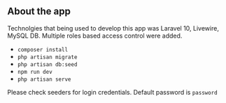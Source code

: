 ## About the app

Technolgies that being used to develop this app was Laravel 10, Livewire, MySQL DB. Multiple roles based access control were added.

- `composer install`
- `php artisan migrate`
- `php artisan db:seed`
- `npm run dev`
- `php artisan serve`

Please check seeders for login credentials. Default password is `password`


